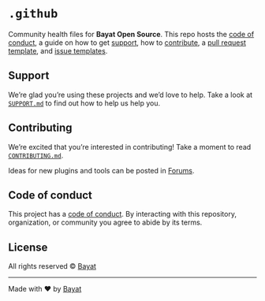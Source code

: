 # `.github`

Community health files for **Bayat Open Source**.
This repo hosts the [code of conduct][coc], a guide on how to get [support][],
how to [contribute][], a [pull request template][pr], and [issue
templates][issue].

## Support

We’re glad you’re using these projects and we’d love to help.
Take a look at [`SUPPORT.md`][support] to find out how to help us help you.

## Contributing

We’re excited that you’re interested in contributing!
Take a moment to read [`CONTRIBUTING.md`][contribute].

Ideas for new plugins and tools can be posted in [Forums][ideas].

## Code of conduct

This project has a [code of conduct][coc].
By interacting with this repository, organization, or community you agree to
abide by its terms.

## License

All rights reserved © [Bayat][author]

---

Made with ❤️ by [Bayat][author]

<!-- Definitions -->

[author]: https://bayat.io

[coc]: code-of-conduct.md

[contribute]: CONTRIBUTING.md

[support]: SUPPORT.md

[pr]: .github/pull-request-template.md

[issue]: .github/ISSUE_TEMPLATE

[ideas]: https://forums.bayat.io/forums/forum/unity-assets/ideas/
